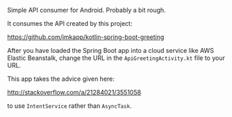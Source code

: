 Simple API consumer for Android.  Probably a bit rough.

It consumes the API created by this project:

https://github.com/jmkapp/kotlin-spring-boot-greeting

After you have loaded the Spring Boot app into a cloud service like AWS Elastic Beanstalk, change the URL in the `ApiGreetingActivity.kt` file to your URL.

This app takes the advice given here:

http://stackoverflow.com/a/21284021/3551058

to use `IntentService` rather than `AsyncTask`.
